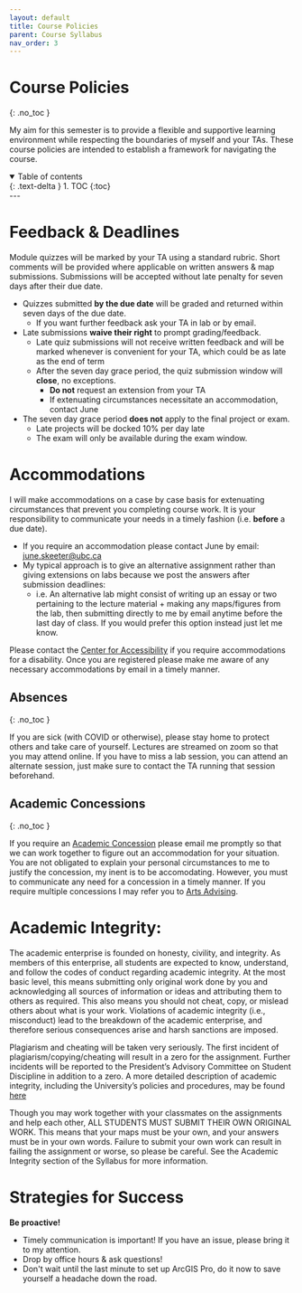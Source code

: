 ```yaml
---
layout: default
title: Course Policies
parent: Course Syllabus
nav_order: 3
---
```


# Course Policies
{: .no_toc }

My aim for this semester is to provide a flexible and supportive learning environment while respecting the boundaries of myself and your TAs.  These course policies are intended to establish a framework for navigating the course.

<details open markdown="block">
  <summary>
    Table of contents
  </summary>
  {: .text-delta }
1. TOC
{:toc}
</details>
---

# Feedback & Deadlines

Module quizzes will be marked by your TA using a standard rubric.  Short comments will be provided where applicable on written answers & map submissions.  Submissions will be accepted without late penalty for seven days after their due date.

* Quizzes submitted **by the due date** will be graded and returned within seven days of the due date.
  * If you want further feedback ask your TA in lab or by email.
* Late submissions **waive their right** to prompt grading/feedback.  
  * Late quiz submissions will not receive written feedback and will be marked whenever is convenient for your TA, which could be as late as the end of term
  * After the seven day grace period, the quiz submission window will **close**, no exceptions.
    * **Do not** request an extension from your TA
    * If extenuating circumstances necessitate an accommodation, contact June
* The seven day grace period **does not** apply to the final project or exam.
  * Late projects will be docked 10% per day late
  * The exam will only be available during the exam window.

#  Accommodations

I will make accommodations on a case by case basis for extenuating circumstances that prevent you completing course work.  It is your responsibility to communicate your needs in a timely fashion (i.e. **before** a due date).
* If you require an accommodation please contact June by email: [june.skeeter@ubc.ca](june.skeeter@ubc.ca)
* My typical approach is to give an alternative assignment rather than giving extensions on labs because we post the answers after submission deadlines:
  * i.e. An alternative lab might consist of writing up an essay or two pertaining to the lecture material + making any maps/figures from the lab, then submitting directly to me by email anytime before the last day of class.  If you would prefer this option instead just let me know.

Please contact the [Center for Accessibility](https://students.ubc.ca/about-student-services/centre-for-accessibility) if you require accommodations for a disability.  Once you are registered please make me aware of any necessary accommodations by email in a timely manner.

## Absences
{: .no_toc }

If you are sick (with COVID or otherwise), please stay home to protect others and take care of yourself.  Lectures are streamed on zoom so that you may attend online.  If you have to miss a lab session, you can attend an alternate session, just make sure to contact the TA running that session beforehand.

## Academic Concessions
{: .no_toc }

If you require an [Academic Concession](https://www.arts.ubc.ca/degree-planning/academic-performance/academic-concession/) please email me promptly so that we can work together to figure out an accommodation for your situation.  You are not obligated to explain your personal circumstances to me to justify the concession, my inent is to be accomodating.  However, you must to communicate any need for a concession in a timely manner.  If you require multiple concessions I may refer you to [Arts Advising](https://www.arts.ubc.ca/student-support/academic-support/academic-advising/).


# Academic Integrity:

The academic enterprise is founded on honesty, civility, and integrity. As members of this enterprise, all students are expected to know, understand, and follow the codes of conduct regarding academic integrity. At the most basic level, this means submitting only original work done by you and acknowledging all sources of information or ideas and attributing them to others as required. This also means you should not cheat, copy, or mislead others about what is your work. Violations of academic integrity (i.e., misconduct) lead to the breakdown of the academic enterprise, and therefore serious consequences arise and harsh sanctions are imposed.

Plagiarism and cheating will be taken very seriously.  The first incident of plagiarism/copying/cheating will result in a zero for the assignment.  Further incidents will be reported to the President’s Advisory Committee on Student Discipline in addition to a zero.  A more detailed description of academic integrity, including the University’s policies and procedures, may be found [here](https://learningcommons.ubc.ca/academic-integrity/Links)

Though you may work together with your classmates on the assignments and help each other, ALL STUDENTS MUST SUBMIT THEIR OWN ORIGINAL WORK. This means that your maps must be your own, and your answers must be in your own words. Failure to submit your own work can result in failing the assignment or worse, so please be careful. See the Academic Integrity section of the Syllabus for more information.

# Strategies for Success

**Be proactive!** 
* Timely communication is important!  If you have an issue, please bring it to my attention.
* Drop by office hours & ask questions!
* Don't wait until the last minute to set up ArcGIS Pro, do it now to save yourself a headache down the road.